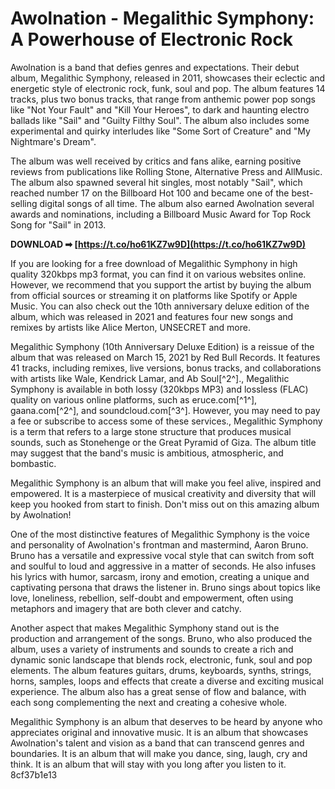 # Awolnation - Megalithic Symphony: A Powerhouse of Electronic Rock
 
Awolnation is a band that defies genres and expectations. Their debut album, Megalithic Symphony, released in 2011, showcases their eclectic and energetic style of electronic rock, funk, soul and pop. The album features 14 tracks, plus two bonus tracks, that range from anthemic power pop songs like "Not Your Fault" and "Kill Your Heroes", to dark and haunting electro ballads like "Sail" and "Guilty Filthy Soul". The album also includes some experimental and quirky interludes like "Some Sort of Creature" and "My Nightmare's Dream".
 
The album was well received by critics and fans alike, earning positive reviews from publications like Rolling Stone, Alternative Press and AllMusic. The album also spawned several hit singles, most notably "Sail", which reached number 17 on the Billboard Hot 100 and became one of the best-selling digital songs of all time. The album also earned Awolnation several awards and nominations, including a Billboard Music Award for Top Rock Song for "Sail" in 2013.
 
**DOWNLOAD ➡ [https://t.co/ho61KZ7w9D](https://t.co/ho61KZ7w9D)**


 
If you are looking for a free download of Megalithic Symphony in high quality 320kbps mp3 format, you can find it on various websites online. However, we recommend that you support the artist by buying the album from official sources or streaming it on platforms like Spotify or Apple Music. You can also check out the 10th anniversary deluxe edition of the album, which was released in 2021 and features four new songs and remixes by artists like Alice Merton, UNSECRET and more.
 
Megalithic Symphony (10th Anniversary Deluxe Edition) is a reissue of the album that was released on March 15, 2021 by Red Bull Records. It features 41 tracks, including remixes, live versions, bonus tracks, and collaborations with artists like Wale, Kendrick Lamar, and Ab Soul[^2^].,  Megalithic Symphony is available in both lossy (320kbps MP3) and lossless (FLAC) quality on various online platforms, such as eruce.com[^1^], gaana.com[^2^], and soundcloud.com[^3^]. However, you may need to pay a fee or subscribe to access some of these services.,  Megalithic Symphony is a term that refers to a large stone structure that produces musical sounds, such as Stonehenge or the Great Pyramid of Giza. The album title may suggest that the band's music is ambitious, atmospheric, and bombastic.
 
Megalithic Symphony is an album that will make you feel alive, inspired and empowered. It is a masterpiece of musical creativity and diversity that will keep you hooked from start to finish. Don't miss out on this amazing album by Awolnation!

One of the most distinctive features of Megalithic Symphony is the voice and personality of Awolnation's frontman and mastermind, Aaron Bruno. Bruno has a versatile and expressive vocal style that can switch from soft and soulful to loud and aggressive in a matter of seconds. He also infuses his lyrics with humor, sarcasm, irony and emotion, creating a unique and captivating persona that draws the listener in. Bruno sings about topics like love, loneliness, rebellion, self-doubt and empowerment, often using metaphors and imagery that are both clever and catchy.
 
Another aspect that makes Megalithic Symphony stand out is the production and arrangement of the songs. Bruno, who also produced the album, uses a variety of instruments and sounds to create a rich and dynamic sonic landscape that blends rock, electronic, funk, soul and pop elements. The album features guitars, drums, keyboards, synths, strings, horns, samples, loops and effects that create a diverse and exciting musical experience. The album also has a great sense of flow and balance, with each song complementing the next and creating a cohesive whole.
 
Megalithic Symphony is an album that deserves to be heard by anyone who appreciates original and innovative music. It is an album that showcases Awolnation's talent and vision as a band that can transcend genres and boundaries. It is an album that will make you dance, sing, laugh, cry and think. It is an album that will stay with you long after you listen to it.
 8cf37b1e13
 
